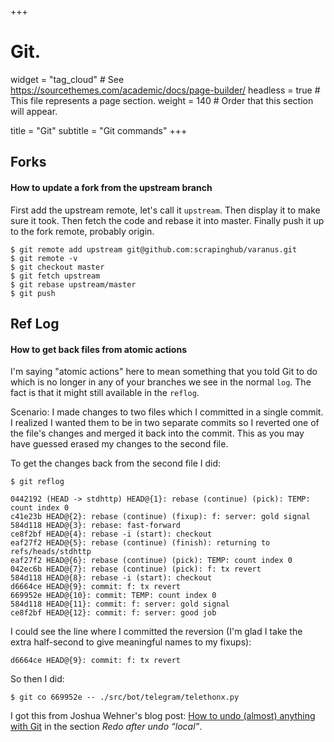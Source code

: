 +++
# Git.
widget = "tag_cloud"  # See https://sourcethemes.com/academic/docs/page-builder/
headless = true  # This file represents a page section.
weight = 140  # Order that this section will appear.

title = "Git"
subtitle = "Git commands"
+++

## Forks

#### How to update a fork from the upstream branch

First add the upstream remote, let's call it `upstream`. Then display it to make
sure it took. Then fetch the code and rebase it into master. Finally push it up
to the fork remote, probably origin.

```shell
$ git remote add upstream git@github.com:scrapinghub/varanus.git
$ git remote -v
$ git checkout master
$ git fetch upstream
$ git rebase upstream/master
$ git push
```

## Ref Log

#### How to get back files from atomic actions

I'm saying "atomic actions" here to mean something that you told Git to do which
is no longer in any of your branches  we see in the normal `log`. The fact is 
that it might still available in the `reflog`.

Scenario: I made changes to two files which I committed in a single commit. I
realized I wanted them to be in two separate commits so I reverted one of the
file's changes and merged it back into the commit. This as you may have guessed
erased my changes to the second file.

To get the changes back from the second file I did:

```shell
$ git reflog
```

	0442192 (HEAD -> stdhttp) HEAD@{1}: rebase (continue) (pick): TEMP: count index 0
	c41e23b HEAD@{2}: rebase (continue) (fixup): f: server: gold signal
	584d118 HEAD@{3}: rebase: fast-forward
	ce8f2bf HEAD@{4}: rebase -i (start): checkout
	eaf27f2 HEAD@{5}: rebase (continue) (finish): returning to refs/heads/stdhttp
	eaf27f2 HEAD@{6}: rebase (continue) (pick): TEMP: count index 0
	042ec6b HEAD@{7}: rebase (continue) (pick): f: tx revert
	584d118 HEAD@{8}: rebase -i (start): checkout
	d6664ce HEAD@{9}: commit: f: tx revert
	669952e HEAD@{10}: commit: TEMP: count index 0
	584d118 HEAD@{11}: commit: f: server: gold signal
	ce8f2bf HEAD@{12}: commit: f: server: good job

I could see the line where I committed the reversion (I'm glad I take the extra 
half-second to give meaningful names to my fixups):

	d6664ce HEAD@{9}: commit: f: tx revert

So then I did:

```shell
$ git co 669952e -- ./src/bot/telegram/telethonx.py
```

I got this from Joshua Wehner's blog post: 
[How to undo (almost) anything with Git](https://github.blog/2015-06-08-how-to-undo-almost-anything-with-git/)
in the section _Redo after undo “local”_.
